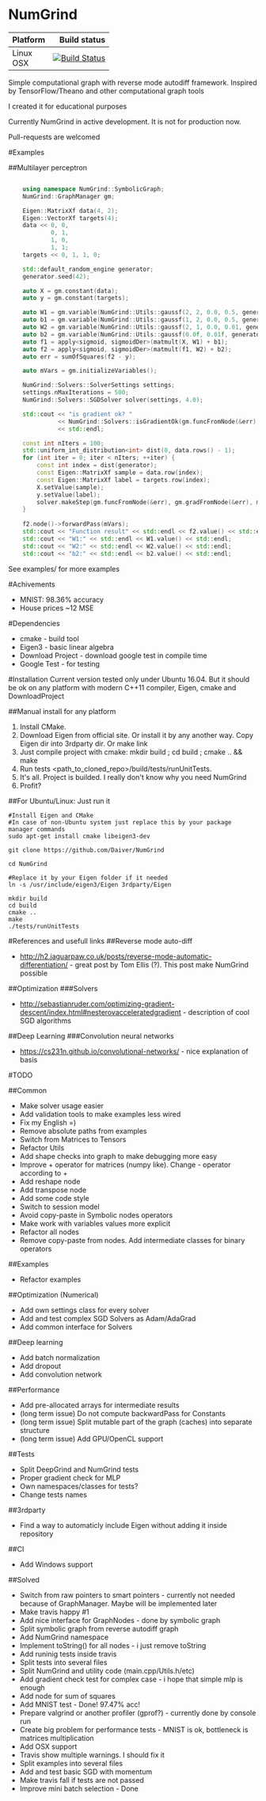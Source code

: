# NumGrind

Platform | Build status
---------|-------------:
Linux <br> OSX| [![Build Status](https://travis-ci.org/Daiver/NumGrind.svg?branch=master)](https://travis-ci.org/Daiver/NumGrind)

Simple computational graph with reverse mode autodiff framework. Inspired by TensorFlow/Theano and other computational graph tools

I created it for educational purposes

Currently NumGrind in active development. It is not for production now.

Pull-requests are welcomed

#Examples

##Multilayer perceptron
```cpp

    using namespace NumGrind::SymbolicGraph;
    NumGrind::GraphManager gm;

    Eigen::MatrixXf data(4, 2);
    Eigen::VectorXf targets(4);
    data << 0, 0,
            0, 1,
            1, 0,
            1, 1;
    targets << 0, 1, 1, 0;

    std::default_random_engine generator;
    generator.seed(42);

    auto X = gm.constant(data);
    auto y = gm.constant(targets);

    auto W1 = gm.variable(NumGrind::Utils::gaussf(2, 2, 0.0, 0.5, generator));
    auto b1 = gm.variable(NumGrind::Utils::gaussf(1, 2, 0.0, 0.5, generator));
    auto W2 = gm.variable(NumGrind::Utils::gaussf(2, 1, 0.0, 0.01, generator));
    auto b2 = gm.variable(NumGrind::Utils::gaussf(0.0f, 0.01f, generator));
    auto f1 = apply<sigmoid, sigmoidDer>(matmult(X, W1) + b1);
    auto f2 = apply<sigmoid, sigmoidDer>(matmult(f1, W2) + b2);
    auto err = sumOfSquares(f2 - y);

    auto mVars = gm.initializeVariables();

    NumGrind::Solvers::SolverSettings settings;
    settings.nMaxIterations = 500;
    NumGrind::Solvers::SGDSolver solver(settings, 4.0);

    std::cout << "is gradient ok? "
              << NumGrind::Solvers::isGradientOk(gm.funcFromNode(&err), gm.gradFromNode(&err), mVars)
              << std::endl;

    const int nIters = 100;
    std::uniform_int_distribution<int> dist(0, data.rows() - 1);
    for (int iter = 0; iter < nIters; ++iter) {
        const int index = dist(generator);
        const Eigen::MatrixXf sample = data.row(index);
        const Eigen::MatrixXf label = targets.row(index);
        X.setValue(sample);
        y.setValue(label);
        solver.makeStep(gm.funcFromNode(&err), gm.gradFromNode(&err), mVars);
    }
    
    f2.node()->forwardPass(mVars);
    std::cout << "Function result" << std::endl << f2.value() << std::endl;
    std::cout << "W1:" << std::endl << W1.value() << std::endl;
    std::cout << "W2:" << std::endl << W2.value() << std::endl;
    std::cout << "b2:" << std::endl << b2.value() << std::endl;
```

See examples/ for more examples

#Achivements
 - MNIST: 98.36% accuracy
 - House prices ~12 MSE

#Dependencies
 - cmake - build tool
 - Eigen3 - basic linear algebra
 - Download Project - download google test in compile time
 - Google Test - for testing

#Installation
Current version tested only under Ubuntu 16.04. But it should be ok on any platform with modern C++11 compiler, Eigen, cmake and DownloadProject

##Manual install for any platform
1. Install CMake.
2. Download Eigen from official site. Or install it by any another way. Copy Eigen dir into 3rdparty dir. Or make link
3. Just compile project with cmake: mkdir build ; cd build ; cmake .. && make
4. Run tests <path_to_cloned_repo>/build/tests/runUnitTests.
5. It's all. Project is builded. I really don't know why you need NumGrind
6. Profit?

##For Ubuntu/Linux:
Just run it
```
#Install Eigen and CMake
#In case of non-Ubuntu system just replace this by your package manager commands
sudo apt-get install cmake libeigen3-dev

git clone https://github.com/Daiver/NumGrind

cd NumGrind

#Replace it by your Eigen folder if it needed
ln -s /usr/include/eigen3/Eigen 3rdparty/Eigen

mkdir build 
cd build 
cmake .. 
make
./tests/runUnitTests

```

#References and usefull links
##Reverse mode auto-diff
 - http://h2.jaguarpaw.co.uk/posts/reverse-mode-automatic-differentiation/ - great post by Tom Ellis (?). This post make NumGrind possible

##Optimization
###Solvers
 - http://sebastianruder.com/optimizing-gradient-descent/index.html#nesterovacceleratedgradient - description of cool SGD algorithms

##Deep Learning
###Convolution neural networks
 - https://cs231n.github.io/convolutional-networks/ - nice explanation of basis

#TODO

##Common
 - Make solver usage easier
 - Add validation tools to make examples less wired
 - Fix my English =)
 - Remove absolute paths from examples
 - Switch from Matrices to Tensors
 - Refactor Utils
 - Add shape checks into graph to make debugging more easy
 - Improve + operator for matrices (numpy like). Change - operator according to +
 - Add reshape node
 - Add transpose node
 - Add some code style
 - Switch to session model
 - Avoid copy-paste in Symbolic nodes operators
 - Make work with variables values more explicit
 - Refactor all nodes
 - Remove copy-paste from nodes. Add intermediate classes for binary operators

##Examples
 - Refactor examples

##Optimization (Numerical)
 - Add own settings class for every solver
 - Add and test complex SGD Solvers as Adam/AdaGrad
 - Add common interface for Solvers

##Deep learning
 - Add batch normalization
 - Add dropout
 - Add convolution network

##Performance
 - Add pre-allocated arrays for intermediate results
 - (long term issue) Do not compute backwardPass for Constants
 - (long term issue) Split mutable part of the graph (caches) into separate structure
 - (long term issue) Add GPU/OpenCL support

##Tests
 - Split DeepGrind and NumGrind tests
 - Proper gradient check for MLP 
 - Own namespaces/classes for tests?
 - Change tests names

##3rdparty
 - Find a way to automaticly include Eigen without adding it inside repository

##CI
 - Add Windows support

##Solved
 - Switch from raw pointers to smart pointers - currently not needed because of GraphManager. Maybe will be implemented later
 - Make travis happy #1
 - Add nice interface for GraphNodes - done by symbolic graph
 - Split symbolic graph from reverse autodiff graph
 - Add NumGrind namespace
 - Implement toString() for all nodes - i just remove toString
 - Add runinig tests inside travis
 - Split tests into several files
 - Split NumGrind and utility code (main.cpp/Utils.h/etc)
 - Add gradient check test for complex case - i hope that simple mlp is enough
 - Add node for sum of squares
 - Add MNIST test - Done! 97.47% acc!
 - Prepare valgrind or another profiler (gprof?) - currently done by console run
 - Create big problem for performance tests - MNIST is ok, bottleneck is matrices multiplication
 - Add OSX support
 - Travis show multiple warnings. I should fix it
 - Split examples into several files
 - Add and test basic SGD with momentum
 - Make travis fall if tests are not passed
 - Improve mini batch selection - Done

